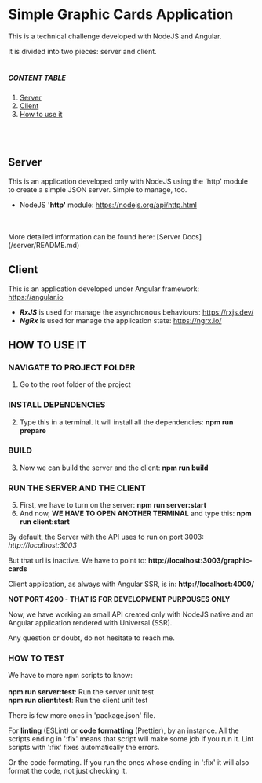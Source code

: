 <!-- markdownlint-disable MD001 MD033-->
# Simple Graphic Cards Application

This is a technical challenge developed with NodeJS and Angular.

It is divided into two pieces: server and client.
<br>
<br>

##### **CONTENT TABLE**

1. [Server](#server)
2. [Client](#client)
3. [How to use it](#how-to-use-it)
<br>
<br>

## Server
<span id="server"></div>
This is an application developed only with NodeJS using the 'http' module to create a simple JSON server. Simple to manage, too.

- NodeJS **'http'** module: https://nodejs.org/api/http.html
<br>
<br>
More detailed information can be found here: [Server Docs](/server/README.md)

## Client

This is an application developed under Angular framework: https://angular.io

- **_RxJS_** is used for manage the asynchronous behaviours: <https://rxjs.dev/>
- **_NgRx_** is used for manage the application state: <https://ngrx.io/>

## HOW TO USE IT
<div id="how-to-use-it"></div>

### **NAVIGATE TO PROJECT FOLDER**
1. Go to the root folder of the project

### **INSTALL DEPENDENCIES**
2. Type this in a terminal. It will install all the dependencies: **npm run prepare**

### **BUILD**
3. Now we can build the server and the client: **npm run build**

### **RUN THE SERVER AND THE CLIENT**
5. First, we have to turn on the server: **npm run server:start** 
6. And now, **WE HAVE TO OPEN ANOTHER TERMINAL** and type this: **npm run client:start**

By default, the Server with the API uses to run on port 3003:
*http://localhost:3003*

But that url is inactive. We have to point to:
**http://localhost:3003/graphic-cards**

Client application, as always with Angular SSR, is in: **http://localhost:4000/**

**NOT PORT 4200 - THAT IS FOR DEVELOPMENT PURPOUSES ONLY**

Now, we have working an small API created only with NodeJS native and an Angular application rendered with Universal (SSR).

Any question or doubt, do not hesitate to reach me.

### **HOW TO TEST**

We have to more npm scripts to know:
<br/><br/>
**npm run server:test**: Run the server unit test
<br>
**npm run client:test**: Run the client unit test
<br>

There is few more ones in 'package.json' file.

For **linting** (ESLint) or **code formatting** (Prettier), by an instance.
All the scripts ending in ':fix' means that script will make some job if you run it. Lint scripts with ':fix' fixes automatically the errors.

Or the code formating. If you run the ones whose ending in ':fix' it will also format the code, not just checking it.

